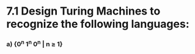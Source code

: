 # 7.1 Design Turing Machines to recognize the following languages:
<h3>a) {0<sup>n</sup> 1<sup>n</sup> 0<sup>n</sup> | n ≥ 1}</h3>
